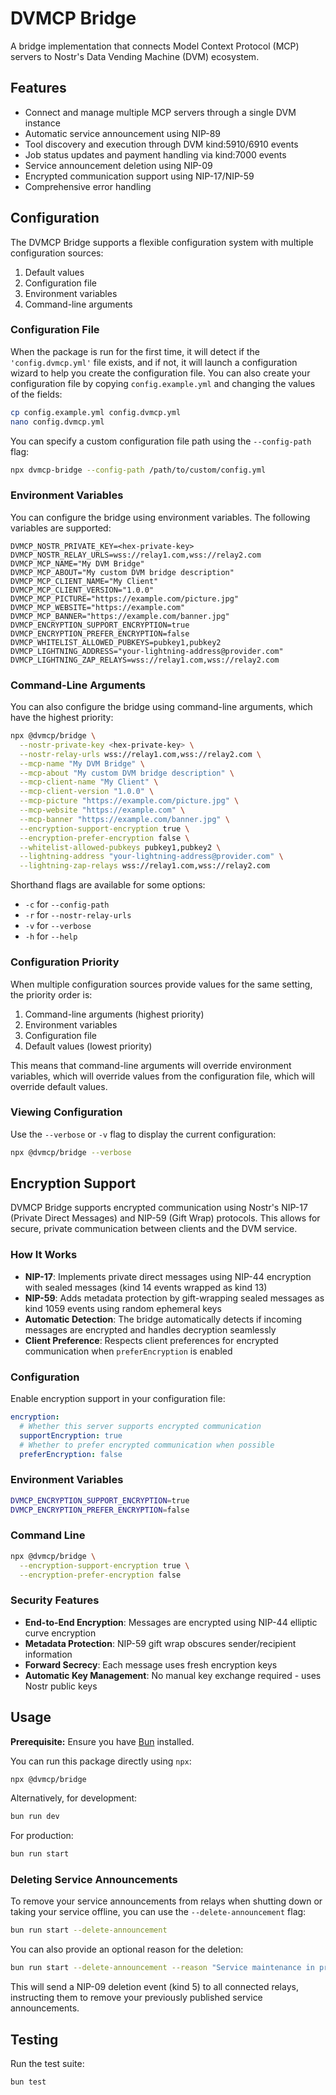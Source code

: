 # DVMCP Bridge

A bridge implementation that connects Model Context Protocol (MCP) servers to Nostr's Data Vending Machine (DVM) ecosystem.

## Features

- Connect and manage multiple MCP servers through a single DVM instance
- Automatic service announcement using NIP-89
- Tool discovery and execution through DVM kind:5910/6910 events
- Job status updates and payment handling via kind:7000 events
- Service announcement deletion using NIP-09
- Encrypted communication support using NIP-17/NIP-59
- Comprehensive error handling

## Configuration

The DVMCP Bridge supports a flexible configuration system with multiple configuration sources:

1. Default values
2. Configuration file
3. Environment variables
4. Command-line arguments

### Configuration File

When the package is run for the first time, it will detect if the `'config.dvmcp.yml'` file exists, and if not, it will launch a configuration wizard to help you create the configuration file. You can also create your configuration file by copying `config.example.yml` and changing the values of the fields:

```bash
cp config.example.yml config.dvmcp.yml
nano config.dvmcp.yml
```

You can specify a custom configuration file path using the `--config-path` flag:

```bash
npx dvmcp-bridge --config-path /path/to/custom/config.yml
```

### Environment Variables

You can configure the bridge using environment variables. The following variables are supported:

```
DVMCP_NOSTR_PRIVATE_KEY=<hex-private-key>
DVMCP_NOSTR_RELAY_URLS=wss://relay1.com,wss://relay2.com
DVMCP_MCP_NAME="My DVM Bridge"
DVMCP_MCP_ABOUT="My custom DVM bridge description"
DVMCP_MCP_CLIENT_NAME="My Client"
DVMCP_MCP_CLIENT_VERSION="1.0.0"
DVMCP_MCP_PICTURE="https://example.com/picture.jpg"
DVMCP_MCP_WEBSITE="https://example.com"
DVMCP_MCP_BANNER="https://example.com/banner.jpg"
DVMCP_ENCRYPTION_SUPPORT_ENCRYPTION=true
DVMCP_ENCRYPTION_PREFER_ENCRYPTION=false
DVMCP_WHITELIST_ALLOWED_PUBKEYS=pubkey1,pubkey2
DVMCP_LIGHTNING_ADDRESS="your-lightning-address@provider.com"
DVMCP_LIGHTNING_ZAP_RELAYS=wss://relay1.com,wss://relay2.com
```

### Command-Line Arguments

You can also configure the bridge using command-line arguments, which have the highest priority:

```bash
npx @dvmcp/bridge \
  --nostr-private-key <hex-private-key> \
  --nostr-relay-urls wss://relay1.com,wss://relay2.com \
  --mcp-name "My DVM Bridge" \
  --mcp-about "My custom DVM bridge description" \
  --mcp-client-name "My Client" \
  --mcp-client-version "1.0.0" \
  --mcp-picture "https://example.com/picture.jpg" \
  --mcp-website "https://example.com" \
  --mcp-banner "https://example.com/banner.jpg" \
  --encryption-support-encryption true \
  --encryption-prefer-encryption false \
  --whitelist-allowed-pubkeys pubkey1,pubkey2 \
  --lightning-address "your-lightning-address@provider.com" \
  --lightning-zap-relays wss://relay1.com,wss://relay2.com
```

Shorthand flags are available for some options:

- `-c` for `--config-path`
- `-r` for `--nostr-relay-urls`
- `-v` for `--verbose`
- `-h` for `--help`

### Configuration Priority

When multiple configuration sources provide values for the same setting, the priority order is:

1. Command-line arguments (highest priority)
2. Environment variables
3. Configuration file
4. Default values (lowest priority)

This means that command-line arguments will override environment variables, which will override values from the configuration file, which will override default values.

### Viewing Configuration

Use the `--verbose` or `-v` flag to display the current configuration:

```bash
npx @dvmcp/bridge --verbose
```

## Encryption Support

DVMCP Bridge supports encrypted communication using Nostr's NIP-17 (Private Direct Messages) and NIP-59 (Gift Wrap) protocols. This allows for secure, private communication between clients and the DVM service.

### How It Works

- **NIP-17**: Implements private direct messages using NIP-44 encryption with sealed messages (kind 14 events wrapped as kind 13)
- **NIP-59**: Adds metadata protection by gift-wrapping sealed messages as kind 1059 events using random ephemeral keys
- **Automatic Detection**: The bridge automatically detects if incoming messages are encrypted and handles decryption seamlessly
- **Client Preference**: Respects client preferences for encrypted communication when `preferEncryption` is enabled

### Configuration

Enable encryption support in your configuration file:

```yaml
encryption:
  # Whether this server supports encrypted communication
  supportEncryption: true
  # Whether to prefer encrypted communication when possible
  preferEncryption: false
```

### Environment Variables

```bash
DVMCP_ENCRYPTION_SUPPORT_ENCRYPTION=true
DVMCP_ENCRYPTION_PREFER_ENCRYPTION=false
```

### Command Line

```bash
npx @dvmcp/bridge \
  --encryption-support-encryption true \
  --encryption-prefer-encryption false
```

### Security Features

- **End-to-End Encryption**: Messages are encrypted using NIP-44 elliptic curve encryption
- **Metadata Protection**: NIP-59 gift wrap obscures sender/recipient information
- **Forward Secrecy**: Each message uses fresh encryption keys
- **Automatic Key Management**: No manual key exchange required - uses Nostr public keys

## Usage

**Prerequisite:** Ensure you have [Bun](https://bun.sh/) installed.

You can run this package directly using `npx`:

```bash
npx @dvmcp/bridge
```

Alternatively, for development:

```bash
bun run dev
```

For production:

```bash
bun run start
```

### Deleting Service Announcements

To remove your service announcements from relays when shutting down or taking your service offline, you can use the `--delete-announcement` flag:

```bash
bun run start --delete-announcement
```

You can also provide an optional reason for the deletion:

```bash
bun run start --delete-announcement --reason "Service maintenance in progress"
```

This will send a NIP-09 deletion event (kind 5) to all connected relays, instructing them to remove your previously published service announcements.

## Testing

Run the test suite:

```bash
bun test
```
